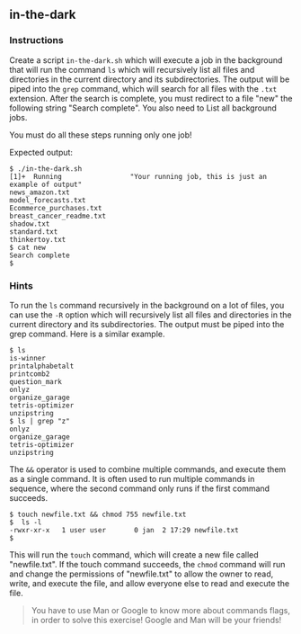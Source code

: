 ## in-the-dark

### Instructions

Create a script `in-the-dark.sh` which will execute a job in the background that will run the command `ls` which will recursively list all files and directories in the current directory and its subdirectories. The output will be piped into the `grep` command, which will search for all files with the `.txt` extension. After the search is complete, you must redirect to a file "new" the following string "Search complete". You also need to List all background jobs.

You must do all these steps running only one job!

Expected output:

```console
$ ./in-the-dark.sh
[1]+  Running                 "Your running job, this is just an example of output"
news_amazon.txt
model_forecasts.txt
Ecommerce_purchases.txt
breast_cancer_readme.txt
shadow.txt
standard.txt
thinkertoy.txt
$ cat new
Search complete
$
```

### Hints

To run the `ls` command recursively in the background on a lot of files, you can use the `-R` option which will recursively list all files and directories in the current directory and its subdirectories. The output must be piped into the grep command. Here is a similar example.

```console
$ ls
is-winner
printalphabetalt
printcomb2
question_mark
onlyz
organize_garage
tetris-optimizer
unzipstring
$ ls | grep "z"
onlyz
organize_garage
tetris-optimizer
unzipstring
```

The `&&` operator is used to combine multiple commands, and execute them as a single command. It is often used to run multiple commands in sequence, where the second command only runs if the first command succeeds.

```console
$ touch newfile.txt && chmod 755 newfile.txt
$  ls -l
-rwxr-xr-x   1 user user       0 jan  2 17:29 newfile.txt
$
```

This will run the `touch` command, which will create a new file called "newfile.txt". If the touch command succeeds, the `chmod` command will run and change the permissions of "newfile.txt" to allow the owner to read, write, and execute the file, and allow everyone else to read and execute the file.

> You have to use Man or Google to know more about commands flags, in order to solve this exercise!
> Google and Man will be your friends!
